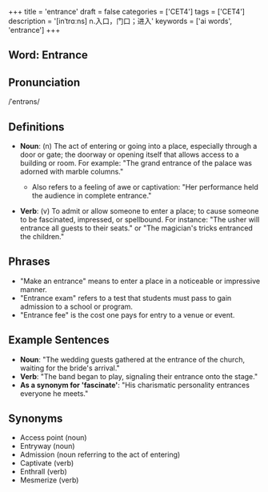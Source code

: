 +++
title = 'entrance'
draft = false
categories = ['CET4']
tags = ['CET4']
description = '[inˈtrɑːns] n.入口，门口；进入'
keywords = ['ai words', 'entrance']
+++

## Word: Entrance

## Pronunciation
/ˈentrəns/

## Definitions
- **Noun**: (n) The act of entering or going into a place, especially through a door or gate; the doorway or opening itself that allows access to a building or room. For example: "The grand entrance of the palace was adorned with marble columns."
  - Also refers to a feeling of awe or captivation: "Her performance held the audience in complete entrance."
  
- **Verb**: (v) To admit or allow someone to enter a place; to cause someone to be fascinated, impressed, or spellbound. For instance: "The usher will entrance all guests to their seats." or "The magician's tricks entranced the children."

## Phrases
- "Make an entrance" means to enter a place in a noticeable or impressive manner.
- "Entrance exam" refers to a test that students must pass to gain admission to a school or program.
- "Entrance fee" is the cost one pays for entry to a venue or event.

## Example Sentences
- **Noun**: "The wedding guests gathered at the entrance of the church, waiting for the bride's arrival."
- **Verb**: "The band began to play, signaling their entrance onto the stage."
- **As a synonym for 'fascinate'**: "His charismatic personality entrances everyone he meets."

## Synonyms
- Access point (noun)
- Entryway (noun)
- Admission (noun referring to the act of entering)
- Captivate (verb)
- Enthrall (verb)
- Mesmerize (verb)
